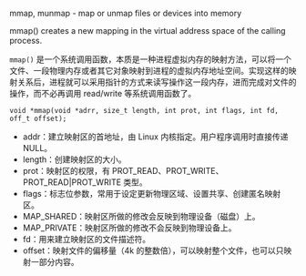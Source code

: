  mmap, munmap - map or unmap files or devices into memory
 
 
 mmap()  creates a new mapping in the virtual address space of the calling process.
 
 `mmap()` 是一个系统调用函数，本质是一种进程虚拟内存的映射方法，可以将一个文件、一段物理内存或者其它对象映射到进程的虚拟内存地址空间。实现这样的映射关系后，进程就可以采用指针的方式来读写操作这一段内存，进而完成对文件的操作，而不必再调用 read/write 等系统调用函数了。

 	void *mmap(void *adrr, size_t length, int prot, int flags, int fd, off_t offset);
	
- addr：建立映射区的首地址，由 Linux 内核指定。用户程序调用时直接传递 NULL。
- length：创建映射区的大小。
- prot：映射区的权限，有 PROT_READ、PROT_WRITE、PROT_READ|PROT_WRITE 类型。
- flags：标志位参数，常用于设定更新物理区域、设置共享、创建匿名映射区。
- MAP_SHARED：映射区所做的修改会反映到物理设备（磁盘）上。
- MAP_PRIVATE：映射区所做的修改不会反映到物理设备上。
- fd：用来建立映射区的文件描述符。
- offset：映射文件的偏移量（4k 的整数倍），可以映射整个文件，也可以只映射一部分内容。
